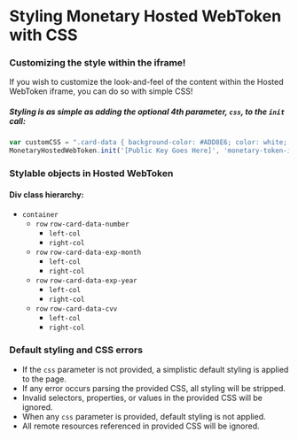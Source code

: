 # Styling Monetary Hosted WebToken with CSS

### Customizing the style within the iframe!
If you wish to customize the look-and-feel of the content within the Hosted WebToken iframe, you can do so with simple CSS!

##### Styling is as simple as adding the optional 4th parameter, `css`, to the `init` call:
```javascript
var customCSS = ".card-data { background-color: #ADD8E6; color: white; }";
MonetaryHostedWebToken.init('[Public Key Goes Here]', 'monetary-token-iframe', tokenCallback, customCSS);
```

### Stylable objects in Hosted WebToken
#### Div class hierarchy:
* `container`
  * `row` `row-card-data-number`
    * `left-col`
    * `right-col`
  * `row` `row-card-data-exp-month`
    * `left-col`
    * `right-col`
  * `row` `row-card-data-exp-year`
    * `left-col`
    * `right-col`
  * `row` `row-card-data-cvv`
    * `left-col`
    * `right-col`

### Default styling and CSS errors
* If the `css` parameter is not provided, a simplistic default styling is applied to the page.
* If any error occurs parsing the provided CSS, all styling will be stripped.
* Invalid selectors, properties, or values in the provided CSS will be ignored.
* When any `css` parameter is provided, default styling is not applied.
* All remote resources referenced in provided CSS will be ignored.
